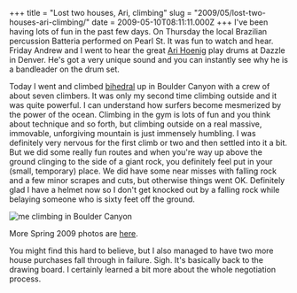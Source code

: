 +++
title = "Lost two houses, Ari, climbing"
slug = "2009/05/lost-two-houses-ari-climbing/"
date = 2009-05-10T08:11:11.000Z
+++
I've been having lots of fun in the past few days. On Thursday the local Brazilian percussion Batteria performed on Pearl St. It was fun to watch and hear. Friday Andrew and I went to hear the great [Ari Hoenig](http://www.arihoenig.com/) play drums at Dazzle in Denver. He's got a very unique sound and you can instantly see why he is a bandleader on the drum set.

Today I went and climbed [bihedral](http://www.mountainproject.com/v/colorado/boulder/boulder_canyon/105756346) up in Boulder Canyon with a crew of about seven climbers. It was only my second time climbing outside and it was quite powerful. I can understand how surfers become mesmerized by the power of the ocean. Climbing in the gym is lots of fun and you think about technique and so forth, but climbing outside on a real massive, immovable, unforgiving mountain is just immensely humbling. I was definitely very nervous for the first climb or two and then settled into it a bit. But we did some really fun routes and when you're way up above the ground clinging to the side of a giant rock, you definitely feel put in your (small, temporary) place. We did have some near misses with falling rock and a few minor scrapes and cuts, but otherwise things went OK. Definitely glad I have a helmet now so I don't get knocked out by a falling rock while belaying someone who is sixty feet off the ground.

![me climbing in Boulder Canyon](https://peterlyons-org.s3.amazonaws.com/photos/spring_2009/019_bihedral.jpg)

More Spring 2009 photos are [here](/app/photos?gallery=spring_2009).

You might find this hard to believe, but I also managed to have two more house purchases fall through in failure. Sigh. It's basically back to the drawing board. I certainly learned a bit more about the whole negotiation process.